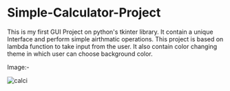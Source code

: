 # Simple-Calculator-Project
This is my first GUI Project on python's tkinter library.
It contain a unique Interface and perform simple airthmatic operations. 
This project is based on lambda function to take input from the user.
It also contain color changing theme in which user can choose background color.


Image:-

![calci](https://github.com/Sahil-15-yadav/Simple-Calculator-Project/assets/173163917/9c82b629-cbd1-473c-b886-7a314b81bc65)

